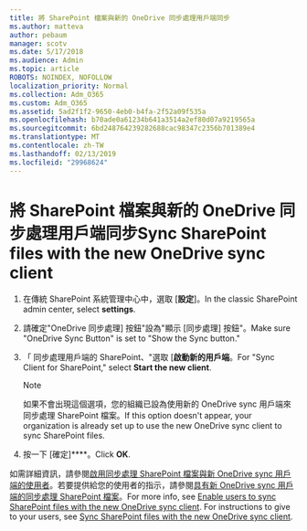 ```yaml
---
title: 將 SharePoint 檔案與新的 OneDrive 同步處理用戶端同步
ms.author: matteva
author: pebaum
manager: scotv
ms.date: 5/17/2018
ms.audience: Admin
ms.topic: article
ROBOTS: NOINDEX, NOFOLLOW
localization_priority: Normal
ms.collection: Adm_O365
ms.custom: Adm_O365
ms.assetid: 5ad2f1f2-9650-4eb0-b4fa-2f52a09f535a
ms.openlocfilehash: b70ade0a61234b641a3514a2ef80d07a9219565a
ms.sourcegitcommit: 6bd248764239282688cac98347c2356b701389e4
ms.translationtype: MT
ms.contentlocale: zh-TW
ms.lasthandoff: 02/13/2019
ms.locfileid: "29968624"
---
```

# <a name="sync-sharepoint-files-with-the-new-onedrive-sync-client"></a><span data-ttu-id="2a324-102">將 SharePoint 檔案與新的 OneDrive 同步處理用戶端同步</span><span class="sxs-lookup"><span data-stu-id="2a324-102">Sync SharePoint files with the new OneDrive sync client</span></span>

1. <span data-ttu-id="2a324-103">在傳統 SharePoint 系統管理中心中，選取 [**設定**]。</span><span class="sxs-lookup"><span data-stu-id="2a324-103">In the classic SharePoint admin center, select **settings**.</span></span>
    
2. <span data-ttu-id="2a324-104">請確定"OneDrive 同步處理] 按鈕"設為"顯示 [同步處理] 按鈕"。</span><span class="sxs-lookup"><span data-stu-id="2a324-104">Make sure "OneDrive Sync Button" is set to "Show the Sync button."</span></span>
    
3. <span data-ttu-id="2a324-105">「 同步處理用戶端的 SharePoint、"選取 [**啟動新的用戶端**。</span><span class="sxs-lookup"><span data-stu-id="2a324-105">For "Sync Client for SharePoint," select **Start the new client**.</span></span>
    
    > [!NOTE]
    > <span data-ttu-id="2a324-106">如果不會出現這個選項，您的組織已設為使用新的 OneDrive sync 用戶端來同步處理 SharePoint 檔案。</span><span class="sxs-lookup"><span data-stu-id="2a324-106">If this option doesn't appear, your organization is already set up to use the new OneDrive sync client to sync SharePoint files.</span></span> 
  
4. <span data-ttu-id="2a324-107">按一下 [確定]\*\*\*\*。</span><span class="sxs-lookup"><span data-stu-id="2a324-107">Click **OK**.</span></span>
    
<span data-ttu-id="2a324-p101">如需詳細資訊，請參閱[啟用同步處理 SharePoint 檔案與新 OneDrive sync 用戶端的使用者](https://go.microsoft.com/fwlink/?linkid=866433)。若要提供給您的使用者的指示，請參閱[具有新 OneDrive sync 用戶端的同步處理 SharePoint 檔案](https://go.microsoft.com/fwlink/?linkid=866427)。</span><span class="sxs-lookup"><span data-stu-id="2a324-p101">For more info, see [Enable users to sync SharePoint files with the new OneDrive sync client](https://go.microsoft.com/fwlink/?linkid=866433). For instructions to give to your users, see [Sync SharePoint files with the new OneDrive sync client](https://go.microsoft.com/fwlink/?linkid=866427).</span></span>
  

